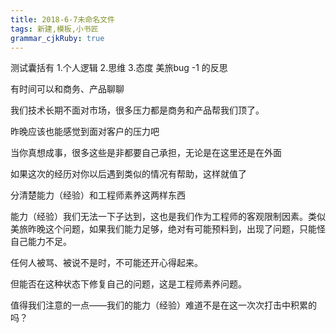 ```yaml
---
title: 2018-6-7未命名文件 
tags: 新建,模板,小书匠
grammar_cjkRuby: true
---
```



测试囊括有 1.个人逻辑 2.思维 3.态度
美旅bug -1 的反思

有时间可以和商务、产品聊聊

我们技术长期不面对市场，很多压力都是商务和产品帮我们顶了。

昨晚应该也能感觉到面对客户的压力吧

当你真想成事，很多这些是非都要自己承担，无论是在这里还是在外面

如果这次的经历对你以后遇到类似的情况有帮助，这样就值了

分清楚能力（经验）和工程师素养这两样东西

能力（经验）我们无法一下子达到，这也是我们作为工程师的客观限制因素。类似美旅昨晚这个问题，如果我们能力足够，绝对有可能预料到，出现了问题，只能怪自己能力不足。

任何人被骂、被说不是时，不可能还开心得起来。

但能否在这种状态下修复自己的问题，这是工程师素养问题。

值得我们注意的一点——我们的能力（经验）难道不是在这一次次打击中积累的吗？
